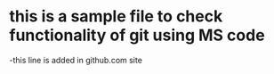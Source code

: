 # this is a sample file to check functionality of git using MS code

-this line is added in github.com site 
